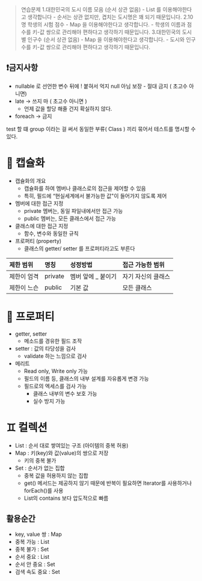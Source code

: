> 연습문제
> 1.대한민국의 도시 이름 모음 (순서 상관 없음)
	- List 를 이용해야한다고 생각합니다
	- 순서는 상관 없지만, 겹치는 도시명은 꽤 되기 때문입니다.
   2.10명 학생의 시험 점수
	-  Map 을 이용해야한다고 생각합니다.
    - 학생의 이름과 점수를 키-값 쌍으로 관리해야 편하다고 생각하기 때문입니다.
   3.대한민국의 도시별 인구수 (순서 상관 없음)
    - Map 을 이용해야한다고 생각합니다.
    - 도시와 인구수를 키-값 쌍으로 관리해야 편하다고 생각하기 때문입니다.

## ❗️금지사항
- nullable 로 선언한 변수 뒤에 ! 붙혀서 억지 null 아님 보장 - 절대 금지 ( 초고수 아니면)
- late -> 쓰지 마 ( 초고수 아니면 )
	- 언제 값을 할당 해줄 건지 확실하지 않다.
- foreach -> 금지

test 할 떄 group 이라는 걸 써서 동일한 부류( Class ) 끼리 묶어서 테스트를 명시할 수 있다.

# 💊 캡슐화
- 캡슐화의 개요
	- 캡슐화를 하여 멤버나 클래스로의 접근을 제어할 수 있음
	- 특히, 필드에 “현실세계에서 불가능한 값"이 들어가지 않도록 제어
- 멤버에 대한 접근 지정
	- private 멤버는, 동일 파일내에서만 접근 가능
	- public 멤버는, 모든 클래스에서 접근 가능
- 클래스에 대한 접근 지정
	- 함수, 변수와 동일한 규칙
- 프로퍼티 (property)
	- 클래스의 getter/ setter 를 프로퍼티라고도 부른다

| 제한 범위  | 명칭      | 성정방법        | 접근 가능한 범위  |
| :----- | :------ | :---------- | :--------- |
| 제한이 엄격 | private | 멤버 앞에 _ 붙이기 | 자기 자신의 클래스 |
| 제한이 느슨 | public  | 기본 값        | 모든 클래스     |

# 🧮 프로퍼티
- getter, setter
	- 메소드를 경유한 필드 조작
- setter : 값의 타당성을 검사
	- validate 하는 느낌으로 검사
- 메리트
	- Read only, Write only 가능
	- 필드의 이름 등, 클래스의 내부 설계를 자유롭게 변경 가능
	- 필드로의 엑세스를 검사 가능
		- 클래스 내부의 변수 보호 가능
		- 실수 방지 가능

# ♊️ 컬렉션
-  List : 순서 대로 쌓여있는 구조 (아이템의 중복 허용)
-  Map : 키(key)와 값(value)의 쌍으로 저장
	- 키의 중복 불가
-  Set : 순서가 없는 집합
	- 중복 값을 허용하지 않는 집합
	- get() 메서드는 제공하지 않기 때문에 반복이 필요하면 Iterator를 사용하거나 forEach()를 사용
	- List의 contains 보다 압도적으로 빠름
## 활용순간
- key, value 쌍 : Map
- 중복 가능 : List
- 중복 불가 : Set
- 순서 중요 : List
- 순서 안 중요 : Set
- 검색 속도 중요 : Set
